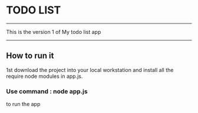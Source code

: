 # TODO LIST

<hr>

This is the version 1 of My todo list app

<hr>

## How to run it

1st download the project into your local workstation and install all the require node modules in app.js.

### Use command : node app.js

to run the app
